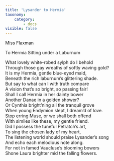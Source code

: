 ```yaml
---
title: 'Lysander to Hermia'
taxonomy:
    category:
        - docs
visible: false
---
```


<div class="author">Miss Flaxman</div>

<span class="title">To Hermia Sitting under a Laburnum</span>

What lovely white-robed sylph do I behold  
Through those gay wreaths of softly waving gold?  
It is my Hermia, gentle blue-eyed maid,  
Beneath the rich laburnum’s glittering shade.  
But say to what can I with truth compare  
A vision that’s so bright, so passing fair!  
Shall I call Hermia in her dainty bower  
Another Danae in a golden shower?  
Or Cynthia bright’ning all the tranquil grove  
When young Endymion slept, I dream’d of love.  
Stop erring Muse, or we shall both offend  
With similes like these, my gentle friend.  
Did I possess the tuneful Petratch’s art,  
To sing the chosen lady of my heart,  
The listening world should praise Lysander’s song  
And echo each melodious note along.  
For not in famed Vaucluse’s blooming bowers  
Shone Laura brighter mid the falling flowers.
